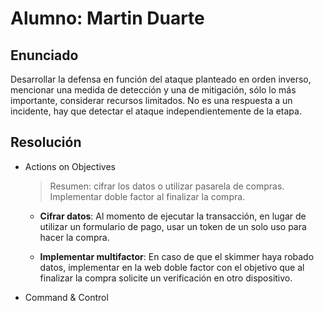 
# Alumno: Martin Duarte

## Enunciado

Desarrollar la defensa en función del ataque planteado en orden inverso, mencionar una medida de detección y una de mitigación, sólo lo más importante, considerar recursos limitados. No es una respuesta a un incidente, hay que detectar el ataque independientemente de la etapa.


## Resolución

* Actions on Objectives
    > Resumen: cifrar los datos o utilizar pasarela de compras. Implementar doble factor al finalizar la compra. 

    - **Cifrar datos**: Al momento de ejecutar la transacción, en lugar de utilizar un formulario de pago, usar un token de un solo uso para hacer la compra. 

    - **Implementar multifactor**: En caso de que el skimmer haya robado datos, implementar en la web doble factor con el objetivo que al finalizar la compra solicite un verificación en otro dispositivo. 


* Command & Control
